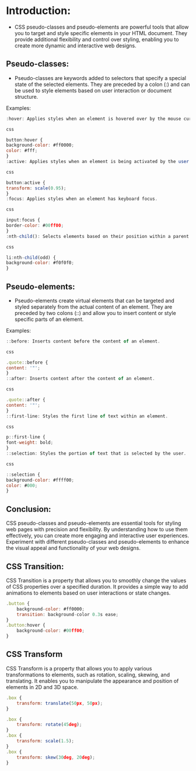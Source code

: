 # Introduction:

- CSS pseudo-classes and pseudo-elements are powerful tools that allow you to target and style specific elements in your HTML document. They provide additional flexibility and control over styling, enabling you to create more dynamic and interactive web designs.

## Pseudo-classes:

- Pseudo-classes are keywords added to selectors that specify a special state of the selected elements. They are preceded by a colon (:) and can be used to style elements based on user interaction or document structure.

Examples:

```javascript
:hover: Applies styles when an element is hovered over by the mouse cursor.

css

button:hover {
background-color: #ff0000;
color: #fff;
}
:active: Applies styles when an element is being activated by the user (e.g., clicked).

css

button:active {
transform: scale(0.95);
}
:focus: Applies styles when an element has keyboard focus.

css

input:focus {
border-color: #00ff00;
}
:nth-child(): Selects elements based on their position within a parent element.

css

li:nth-child(odd) {
background-color: #f0f0f0;
}
```

## Pseudo-elements:

- Pseudo-elements create virtual elements that can be targeted and styled separately from the actual content of an element. They are preceded by two colons (::) and allow you to insert content or style specific parts of an element.

Examples:

```javascript
::before: Inserts content before the content of an element.

css

.quote::before {
content: '"';
}
::after: Inserts content after the content of an element.

css

.quote::after {
content: '"';
}
::first-line: Styles the first line of text within an element.

css

p::first-line {
font-weight: bold;
}
::selection: Styles the portion of text that is selected by the user.

css

::selection {
background-color: #ffff00;
color: #000;
}
```

## Conclusion:

CSS pseudo-classes and pseudo-elements are essential tools for styling web pages with precision and flexibility. By understanding how to use them effectively, you can create more engaging and interactive user experiences. Experiment with different pseudo-classes and pseudo-elements to enhance the visual appeal and functionality of your web designs.

## CSS Transition:

CSS Transition is a property that allows you to smoothly change the values of CSS properties over a specified duration. It provides a simple way to add animations to elements based on user interactions or state changes.

```javascript
.button {
    background-color: #ff0000;
    transition: background-color 0.3s ease;
}
.button:hover {
    background-color: #00ff00;
}
```

## CSS Transform

CSS Transform is a property that allows you to apply various transformations to elements, such as rotation, scaling, skewing, and translating. It enables you to manipulate the appearance and position of elements in 2D and 3D space.

```javascript
.box {
    transform: translate(50px, 50px);
}

.box {
    transform: rotate(45deg);
}
.box {
    transform: scale(1.5);
}
.box {
    transform: skew(30deg, 20deg);
}
```
